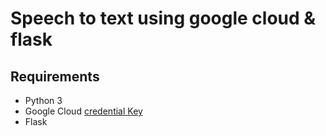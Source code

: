 # Speech to text using google cloud & flask

## Requirements
* Python 3
* Google Cloud [credential Key](https://developers.google.com/workspace/guides/create-credentials)
* Flask